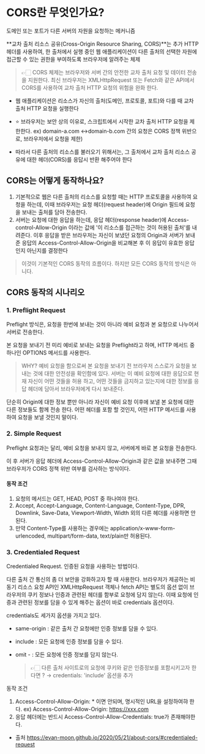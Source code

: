 # CORS란 무엇인가요?

도메인 또는 포트가 다른 서버의 자원을 요청하는 메커니즘

**교차 출처 리소스 공유(Cross-Origin Resource Sharing, CORS)**는 추가 HTTP 헤더를 사용하여, 한 출처에서 실행 중인 웹 애플리케이션이 다른 출처의 선택한 자원에 접근할 수 있는 권한을 부여하도록 브라우저에 알려주는 체제

> 👉🏻 CORS 체제는 브라우저와 서버 간의 안전한 교차 출처 요청 및 데이터 전송을 지원한다.
> 최신 브라우저는 XMLHttpRequest 또는 Fetch와 같은 API에서 CORS를 사용하여 교차 출처 HTTP 요청의 위험을 완화 한다.

-   웹 애플리케이션은 리소스가 자신의 출처(도메인, 프로토콜, 포트)와 다를 때 교차 출처 HTTP 요청을 실행한다

-   ⭐ 브라우저는 보안 상의 이유로, 스크립트에서 시작한 교차 출처 HTTP 요청을 제한한다.
    ex) domain-a.com ↔domain-b.com 간의 요청은 CORS 정책 위반으로, 브라우저에서 요청을 제한)

-   따라서 다른 출처의 리소스를 불러오기 위해서는, 그 출처에서 교차 출처 리소스 공유에 대한 헤더(CORS)를 응답시 반환 해주어야 한다

## CORS는 어떻게 동작하나요?

1. 기본적으로 웹은 다른 출처의 리소스를 요청할 때는 HTTP 프로토콜을 사용하여 요청을 하는데, 이때 브라우저는 요청 헤더(request header)에 Origin 필드에 요청을 보내는 출처를 담아 전송한다.
2. 서버는 요청에 대한 응답을 하는데, 응답 헤더(response header)에 Access-control-Allow-Origin 이라는 값에 '이 리소스를 접근하는 것이 허용된 출처'를 내려준다. 이후 응답을 받은 브라우저는 자신이 보냈던 요청의 Origin과 서버가 보내준 응답의 Access-Control-Allow-Origin을 비교해본 후 이 응답이 유효한 응답인지 아닌지를 결정한다

> 이것이 기본적인 CORS 동작의 흐름이다. 하지만 모든 CORS 동작의 방식은 아니다.

## CORS 동작의 시나리오

### 1. Preflight Request

Preflight 방식은, 요청을 한번에 보내는 것이 아니라 예비 요청과 본 요청으로 나누어서 서버로 전송한다.

본 요청을 보내기 전 미리 예비로 보내는 요청을 Preflight라고 하며, HTTP 메서드 중 하나인 OPTIONS 메서드를 사용한다.

> WHY?
> 예비 요청을 함으로써 본 요청을 보내기 전 브라우저 스스로가 요청을 보내는 것에 대한 안전성을 확인함에 있다.
> 서버는 이 예비 요청에 대한 응답으로 현재 자신이 어떤 것들을 허용 하고, 어떤 것들을 금지하고 있는지에 대한 정보를 응답 헤더에 담아서 브라우저에게 다시 보내준다.

단순히 Origin에 대한 정보 뿐만 아니라 자신이 예비 요청 이후에 보낼 본 요청에 대한 다른 정보들도 함께 전송 한다. 어떤 헤더를 포함 할 것인지, 어떤 HTTP 메서드를 사용하여 요청을 보낼 것인지 말이다.

### 2. Simple Request

Preflight 요청과는 달리, 예비 요청을 보내지 않고, 서버에게 바로 본 요청을 전송한다.

이 후 서버가 응답 헤더에 Access-Control-Allow-Origin과 같은 값을 보내주면 그때 브라우저가 CORS 정책 위반 여부를 검사하는 방식이다.

#### 동작 조건

1. 요청의 메서드는 GET, HEAD, POST 중 하나여야 한다.
2. Accept, Accept-Language, Content-Language, Content-Type, DPR, Downlink, Save-Data, Viewport-Width, Width 외의 다른 헤더를 사용하면 안된다.
3. 만약 Content-Type를 사용하는 경우에는 application/x-www-form-urlencoded, multipart/form-data, text/plain만 허용된다.

### 3. Credentialed Request

Credentialed Request.
인증된 요청을 사용하는 방법이다.

다른 출처 간 통신의 좀 더 보안을 강화하고자 할 때 사용한다. 브라우저가 제공하는 비동기 리소스 요청 API인 XMLHttpRequest 객체나 fetch API는 별도의 옵션 없이 브라우저의 쿠키 정보나 인증과 관련된 헤더를 함부로 요청에 담지 않는다. 이때 요청에 인증과 관련된 정보를 담을 수 있게 해주는 옵션이 바로 credentials 옵션이다.

credentials도 세가지 옵션을 가지고 있다.

-   same-origin : 같은 출처 간 요청에만 인증 정보를 담을 수 있다.
-   include : 모든 요청에 인증 정보를 담을 수 있다.
-   omit - : 모든 요청에 인증 정보를 담지 않는다.

    > 👉🏻 다른 출처 사이트로의 요청에 쿠키와 같은 인증정보를 포함시키고자 한다면 ?
    > → credentials: 'include' 옵션을 추가

동작 조건

1. Access-Control-Allow-Origin: \* 이면 안되며, 명시적인 URL을 설정하여햐 한다.
   ex) Access-Control-Allow-Origin: https://xxx.com
2. 응답 헤더에는 반드시 Access-Control-Allow-Credentials: true가 존재해야한다.

-   출처 https://evan-moon.github.io/2020/05/21/about-cors/#credentialed-request
